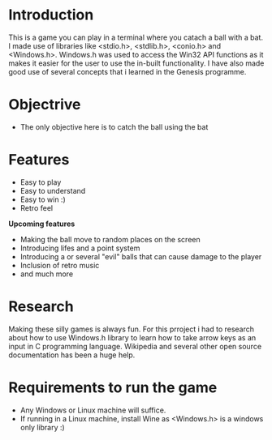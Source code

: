 # Introduction

This is a game you can play in a terminal where you catach a ball with a bat. I made use of libraries like <stdio.h>, <stdlib.h>, <conio.h> and <Windows.h>. Windows.h was used to access the Win32 API functions as it makes it easier for the user to use the in-built functionality. I have also made good use of several concepts that i learned in the Genesis programme. 

# Objectrive
- The only objective here is to catch the ball using the bat
# Features
- Easy to play
- Easy to understand
- Easy to win :)
- Retro feel

**Upcoming features**
- Making the ball move to random  places on the screen
- Introducing lifes and a point system
- Introducing a or several "evil" balls that can cause damage to the player
- Inclusion of retro music
- and much more

# Research
Making these silly games is always fun. For this prroject i had to research about how to use Windows.h library to learn how to take arrow keys as an input in C programming language. Wikipedia and several other open source documentation has been a huge help.

# Requirements to run the game
- Any Windows or Linux machine will suffice.
- If running in a Linux machine, install Wine as <Windows.h> is a windows only library :)
